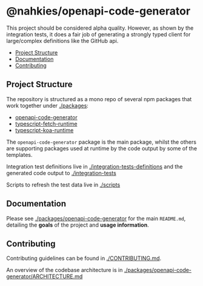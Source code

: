 # @nahkies/openapi-code-generator

This project should be considered alpha quality. However, as shown by the integration tests, it does a fair job of 
generating a strongly typed client for large/complex definitions like the GitHub api.

<!-- toc -->

- [Project Structure](#project-structure)
- [Documentation](#documentation)
- [Contributing](#contributing)

<!-- tocstop -->

## Project Structure
The repository is structured as a mono repo of several npm packages that work together under [./packages](./packages):
- [openapi-code-generator](./packages/openapi-code-generator)
- [typescript-fetch-runtime](./packages/typescript-fetch-runtime)
- [typescript-koa-runtime](./packages/typescript-koa-runtime)

The `openapi-code-generator` package is the main package, whilst the others are supporting packages used at runtime by
the code output by some of the templates.

Integration test definitions live in [./integration-tests-definitions](./integration-tests-definitions) and the generated
code output to [./integration-tests](./integration-tests)

Scripts to refresh the test data live in [./scripts](./scripts)

## Documentation
Please see [./packages/openapi-code-generator](./packages/openapi-code-generator) for the main `README.md`, detailing the **goals**
of the project and **usage information**.

## Contributing
Contributing guidelines can be found in [./CONTRIBUTING.md](./CONTRIBUTING.md).

An overview of the codebase architecture is in [./packages/openapi-code-generator/ARCHITECTURE.md](./packages/openapi-code-generator/ARCHITECTURE.md)
